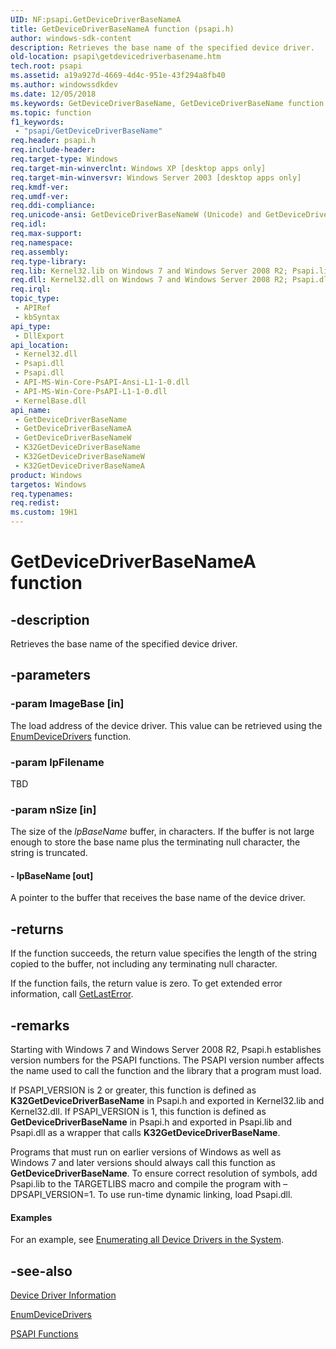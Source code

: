 ```yaml
---
UID: NF:psapi.GetDeviceDriverBaseNameA
title: GetDeviceDriverBaseNameA function (psapi.h)
author: windows-sdk-content
description: Retrieves the base name of the specified device driver.
old-location: psapi\getdevicedriverbasename.htm
tech.root: psapi
ms.assetid: a19a927d-4669-4d4c-951e-43f294a8fb40
ms.author: windowssdkdev
ms.date: 12/05/2018
ms.keywords: GetDeviceDriverBaseName, GetDeviceDriverBaseName function [PSAPI], GetDeviceDriverBaseNameA, GetDeviceDriverBaseNameW, K32GetDeviceDriverBaseName, K32GetDeviceDriverBaseNameA, K32GetDeviceDriverBaseNameW, _win32_getdevicedriverbasename, base.getdevicedriverbasename, psapi.getdevicedriverbasename, psapi/GetDeviceDriverBaseName, psapi/GetDeviceDriverBaseNameA, psapi/GetDeviceDriverBaseNameW, psapi/K32GetDeviceDriverBaseName, psapi/K32GetDeviceDriverBaseNameA, psapi/K32GetDeviceDriverBaseNameW
ms.topic: function
f1_keywords: 
 - "psapi/GetDeviceDriverBaseName"
req.header: psapi.h
req.include-header: 
req.target-type: Windows
req.target-min-winverclnt: Windows XP [desktop apps only]
req.target-min-winversvr: Windows Server 2003 [desktop apps only]
req.kmdf-ver: 
req.umdf-ver: 
req.ddi-compliance: 
req.unicode-ansi: GetDeviceDriverBaseNameW (Unicode) and GetDeviceDriverBaseNameA (ANSI)
req.idl: 
req.max-support: 
req.namespace: 
req.assembly: 
req.type-library: 
req.lib: Kernel32.lib on Windows 7 and Windows Server 2008 R2; Psapi.lib (if PSAPI_VERSION=1) on Windows 7 and Windows Server 2008 R2; Psapi.lib on Windows Server 2008, Windows Vista, Windows Server 2003 and Windows XP
req.dll: Kernel32.dll on Windows 7 and Windows Server 2008 R2; Psapi.dll (if PSAPI_VERSION=1) on Windows 7 and Windows Server 2008 R2; Psapi.dll on Windows Server 2008, Windows Vista, Windows Server 2003 and Windows XP
req.irql: 
topic_type:
 - APIRef
 - kbSyntax
api_type:
 - DllExport
api_location:
 - Kernel32.dll
 - Psapi.dll
 - Psapi.dll
 - API-MS-Win-Core-PsAPI-Ansi-L1-1-0.dll
 - API-MS-Win-Core-PsAPI-L1-1-0.dll
 - KernelBase.dll
api_name:
 - GetDeviceDriverBaseName
 - GetDeviceDriverBaseNameA
 - GetDeviceDriverBaseNameW
 - K32GetDeviceDriverBaseName
 - K32GetDeviceDriverBaseNameW
 - K32GetDeviceDriverBaseNameA
product: Windows
targetos: Windows
req.typenames: 
req.redist: 
ms.custom: 19H1
---
```


# GetDeviceDriverBaseNameA function


## -description


Retrieves the base name of the specified device driver.


## -parameters




### -param ImageBase [in]

The load address of the device driver. This value can be retrieved using the 
      <a href="https://docs.microsoft.com/windows/desktop/api/psapi/nf-psapi-enumdevicedrivers">EnumDeviceDrivers</a> 
      function.


### -param lpFilename

TBD


### -param nSize [in]

The size of the <i>lpBaseName</i> buffer, in characters. If the buffer is not large enough to store the base name plus the terminating null character, the string is truncated.


#### - lpBaseName [out]

A pointer to the buffer that receives the base name of the device driver.


## -returns



If the function succeeds, the return value specifies the length of the string copied to the buffer, not including any terminating null character.

If the function fails, the return value is zero. To get extended error information, call 
       <a href="https://docs.microsoft.com/windows/desktop/api/errhandlingapi/nf-errhandlingapi-getlasterror">GetLastError</a>.




## -remarks



Starting with Windows 7 and Windows Server 2008 R2, Psapi.h establishes version numbers for the PSAPI functions. The PSAPI version number affects  the name used to call the function and the library that a program must load.

If PSAPI_VERSION is 2 or greater, this function is defined as <b>K32GetDeviceDriverBaseName</b> in Psapi.h and exported in Kernel32.lib and Kernel32.dll. If PSAPI_VERSION is 1, this function is defined as <b>GetDeviceDriverBaseName</b> in Psapi.h and exported in Psapi.lib and Psapi.dll as a wrapper that calls <b>K32GetDeviceDriverBaseName</b>.

Programs that must run on earlier versions of Windows as well as Windows 7 and later versions should always call this function as <b>GetDeviceDriverBaseName</b>. To ensure correct resolution of symbols, add Psapi.lib to the TARGETLIBS macro and compile the program with –DPSAPI_VERSION=1. To use run-time dynamic linking, load Psapi.dll.


#### Examples

For an example, see 
     <a href="https://docs.microsoft.com/windows/desktop/psapi/enumerating-all-device-drivers-in-the-system">Enumerating all Device Drivers in the System</a>.

<div class="code"></div>



## -see-also




<a href="https://docs.microsoft.com/windows/desktop/psapi/device-driver-information">Device Driver Information</a>



<a href="https://docs.microsoft.com/windows/desktop/api/psapi/nf-psapi-enumdevicedrivers">EnumDeviceDrivers</a>



<a href="https://docs.microsoft.com/windows/desktop/psapi/psapi-functions">PSAPI Functions</a>
 

 

